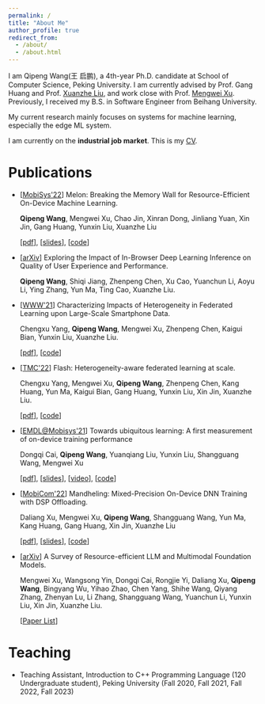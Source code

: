 ```yaml
---
permalink: /
title: "About Me"
author_profile: true
redirect_from: 
  - /about/
  - /about.html
---
```




I am Qipeng Wang(王 启鹏), a 4th-year Ph.D. candidate at School of Computer Science, Peking University. I am currently advised by Prof. Gang Huang and Prof. [Xuanzhe Liu](https://liuxuanzhe.com/), and work close with Prof. [Mengwei Xu](https://xumengwei.github.io/index.html). Previously, I received my B.S. in Software Engineer from Beihang University.

My current research mainly focuses on systems for machine learning, especially the edge ML system.

I am currently on the **industrial job market**. This is my [CV](../files/cv.pdf).

# Publications

- \[[MobiSys'22](https://dl.acm.org/doi/abs/10.1145/3498361.3538928)\] Melon: Breaking the Memory Wall for Resource-Efficient On-Device Machine Learning.

  **Qipeng Wang**, Mengwei Xu, Chao Jin, Xinran Dong, Jinliang Yuan, Xin Jin, Gang Huang, Yunxin Liu, Xuanzhe Liu

  \[[pdf](../files/mobisys22-paper.pdf)\], \[[slides](../files/mobisys22-slides.pdf)\], \[[code](https://github.com/qipengwang/Melon)\]

- \[[arXiv](https://arxiv.org/pdf/2402.05981)\] Exploring the Impact of In-Browser Deep Learning Inference on Quality of User Experience and Performance.

  **Qipeng Wang**, Shiqi Jiang, Zhenpeng Chen, Xu Cao, Yuanchun Li, Aoyu Li, Ying Zhang, Yun Ma, Ting Cao, Xuanzhe Liu.

- \[[WWW'21](https://dl.acm.org/doi/pdf/10.1145/3442381.3449851)\] Characterizing Impacts of Heterogeneity in Federated Learning upon Large-Scale Smartphone Data.
  
  Chengxu Yang, **Qipeng Wang**, Mengwei Xu, Zhenpeng Chen, Kaigui Bian, Yunxin Liu, Xuanzhe Liu.

  \[[pdf](../files/www21-paper.pdf)\], \[[code](https://github.com/PKU-Chengxu/FLASH)\]

- \[[TMC'22](https://ieeexplore.ieee.org/abstract/document/9917556/)\] Flash: Heterogeneity-aware federated learning at scale.

  Chengxu Yang, Mengwei Xu, **Qipeng Wang**, Zhenpeng Chen, Kang Huang, Yun Ma, Kaigui Bian, Gang Huang, Yunxin Liu, Xin Jin, Xuanzhe Liu.

  \[[pdf](../files/tmc22-paper.pdf)\], \[[code](https://github.com/PKU-Chengxu/FLASH)\]

- \[[EMDL@Mobisys'21](https://dl.acm.org/doi/abs/10.1145/3469116.3470009)\] Towards ubiquitous learning: A first measurement of on-device training performance 
  
  Dongqi Cai, **Qipeng Wang**, Yuanqiang Liu, Yunxin Liu, Shangguang Wang, Mengwei Xu
  
  \[[pdf](../files/emdl21-paper.pdf)\], \[[slides](../files/emdl21-slides.pdf)\], \[[video](https://www.youtube.com/watch?v=oZWKZ0VBNkQ&t=937s)\], \[[code](https://github.com/UbiquitousLearning/Benchmark-On-Device-Training)\]

- \[[MobiCom'22](https://dl.acm.org/doi/abs/10.1145/3495243.3560545)\] Mandheling: Mixed-Precision On-Device DNN Training with DSP Offloading.

  Daliang Xu, Mengwei Xu, **Qipeng Wang**, Shangguang Wang, Yun Ma, Kang Huang, Gang Huang, Xin Jin, Xuanzhe Liu

  \[[pdf](../files/mobicom22-paper.pdf)\], \[[slides](../files/mobicom22-slides.pdf)\], \[[code](https://github.com/UbiquitousLearning/Mandheling-DSP-Training)\]

- \[[arXiv](https://arxiv.org/pdf/2401.08092.pdf)\] A Survey of Resource-efficient LLM and Multimodal Foundation Models.

  Mengwei Xu, Wangsong Yin, Dongqi Cai, Rongjie Yi, Daliang Xu, **Qipeng Wang**, Bingyang Wu, Yihao Zhao, Chen Yang, Shihe Wang, Qiyang Zhang, Zhenyan Lu, Li Zhang, Shangguang Wang, Yuanchun Li, Yunxin Liu, Xin Jin, Xuanzhe Liu.

  \[[Paper List](https://github.com/UbiquitousLearning/Efficient_Foundation_Model_Survey)\]


# Teaching

- Teaching Assistant, Introduction to C++ Programming Language (120 Undergraduate student), Peking University (Fall 2020, Fall 2021, Fall 2022, Fall 2023)

